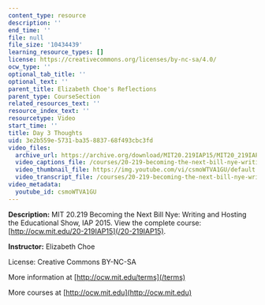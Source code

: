 ```yaml
---
content_type: resource
description: ''
end_time: ''
file: null
file_size: '10434439'
learning_resource_types: []
license: https://creativecommons.org/licenses/by-nc-sa/4.0/
ocw_type: ''
optional_tab_title: ''
optional_text: ''
parent_title: Elizabeth Choe's Reflections
parent_type: CourseSection
related_resources_text: ''
resource_index_text: ''
resourcetype: Video
start_time: ''
title: Day 3 Thoughts
uid: 3e2b559e-5731-ba35-8837-68f493cbc3fd
video_files:
  archive_url: https://archive.org/download/MIT20.219IAP15/MIT20_219IAP15_EC_D03_Reflections_360p.mp4
  video_captions_file: /courses/20-219-becoming-the-next-bill-nye-writing-and-hosting-the-educational-show-january-iap-2015/ed8081f0a04857d7a6e80400915c400c_csmoWTVA1GU.vtt
  video_thumbnail_file: https://img.youtube.com/vi/csmoWTVA1GU/default.jpg
  video_transcript_file: /courses/20-219-becoming-the-next-bill-nye-writing-and-hosting-the-educational-show-january-iap-2015/d0faf743058116c2fba1bd5bc5b4dab4_csmoWTVA1GU.pdf
video_metadata:
  youtube_id: csmoWTVA1GU
---
```


**Description:** MIT 20.219 Becoming the Next Bill Nye: Writing and Hosting the Educational Show, IAP 2015. View the complete course: [http://ocw.mit.edu/20-219IAP15](/20-219IAP15).

**Instructor:** Elizabeth Choe

License: Creative Commons BY-NC-SA

More information at [http://ocw.mit.edu/terms](/terms)

More courses at [http://ocw.mit.edu](http://ocw.mit.edu)

